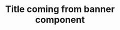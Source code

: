 ---
title: Title coming from banner component
image: https://d33wubrfki0l68.cloudfront.net/16f4602a661af58c639854334d2cb4e212df4ff9/63a3d/assets/img/logo2.png
layout: BannerLayout
---